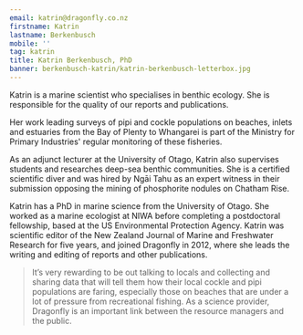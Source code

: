 ```yaml
---
email: katrin@dragonfly.co.nz
firstname: Katrin
lastname: Berkenbusch
mobile: ''
tag: katrin
title: Katrin Berkenbusch, PhD
banner: berkenbusch-katrin/katrin-berkenbusch-letterbox.jpg
---
```

Katrin is a marine scientist who specialises in benthic ecology. She is responsible for the quality of our 
reports and publications.
<!--more-->

Her work leading surveys of pipi and cockle populations on beaches, inlets and 
estuaries from the Bay of Plenty to Whangarei is part of the Ministry for Primary 
Industries' regular monitoring of these fisheries.

As an adjunct lecturer at the University of Otago, Katrin also supervises students 
and researches deep-sea benthic communities. She is a certified scientific diver 
and was hired by Ngāi Tahu as an expert witness in their submission opposing the 
mining of phosphorite nodules on Chatham Rise. 

Katrin has a PhD in marine science from the University of Otago. She worked as a 
marine ecologist at NIWA before completing a postdoctoral fellowship, based at the US 
Environmental Protection Agency. Katrin was scientific editor of the New Zealand 
Journal of Marine and Freshwater Research for five years, and joined Dragonfly in 
2012, where she leads the writing and editing of reports and other publications. 

> It’s very rewarding to be out talking to locals and collecting and sharing data 
that will tell them how their local cockle and pipi populations are faring, especially 
those on beaches that are under a lot of pressure from recreational fishing. As a science provider, Dragonfly is an important link between the resource managers 
and the public.

